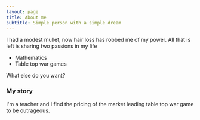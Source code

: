 ```yaml
---
layout: page
title: About me
subtitle: Simple person with a simple dream
---
```


I had a modest mullet, now hair loss has robbed me of my power. All that is left is sharing two passions in my life

- Mathematics
- Table top war games

What else do you want?

### My story

I'm a teacher and I find the pricing of the market leading table top war game to be outrageous.
